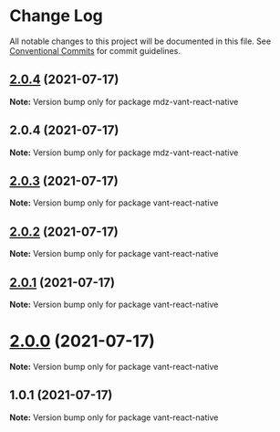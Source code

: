 # Change Log

All notable changes to this project will be documented in this file.
See [Conventional Commits](https://conventionalcommits.org) for commit guidelines.

## [2.0.4](https://github.com/madingzheng/vant-react-native/compare/mdz-vant-react-native@2.0.4...mdz-vant-react-native@2.0.4) (2021-07-17)

**Note:** Version bump only for package mdz-vant-react-native





## 2.0.4 (2021-07-17)

**Note:** Version bump only for package mdz-vant-react-native





## [2.0.3](https://github.com/madingzheng/vant-react-native/compare/vant-react-native@2.0.2...vant-react-native@2.0.3) (2021-07-17)

**Note:** Version bump only for package vant-react-native





## [2.0.2](https://github.com/madingzheng/vant-react-native/compare/vant-react-native@2.0.1...vant-react-native@2.0.2) (2021-07-17)

**Note:** Version bump only for package vant-react-native





## [2.0.1](https://github.com/madingzheng/vant-react-native/compare/vant-react-native@2.0.0...vant-react-native@2.0.1) (2021-07-17)

**Note:** Version bump only for package vant-react-native





# [2.0.0](https://github.com/madingzheng/vant-react-native/compare/vant-react-native@1.0.1...vant-react-native@2.0.0) (2021-07-17)

**Note:** Version bump only for package vant-react-native





## 1.0.1 (2021-07-17)

**Note:** Version bump only for package vant-react-native

